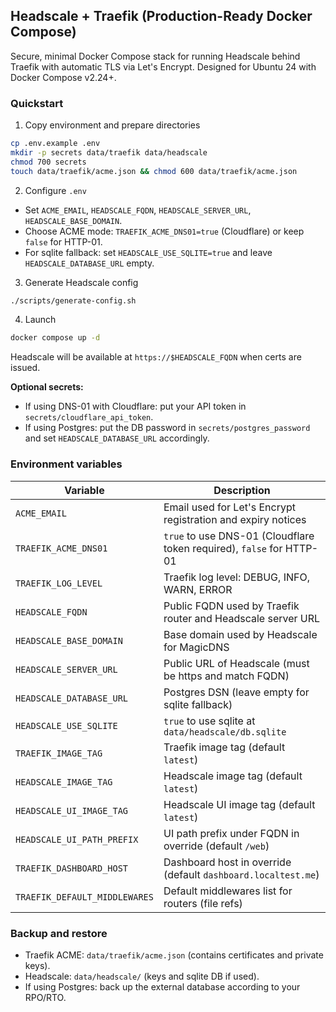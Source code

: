 ## Headscale + Traefik (Production-Ready Docker Compose)

Secure, minimal Docker Compose stack for running Headscale behind Traefik with automatic TLS via Let's Encrypt. Designed for Ubuntu 24 with Docker Compose v2.24+.


### Quickstart

1) Copy environment and prepare directories

```bash
cp .env.example .env
mkdir -p secrets data/traefik data/headscale
chmod 700 secrets
touch data/traefik/acme.json && chmod 600 data/traefik/acme.json
```

2) Configure `.env`

- Set `ACME_EMAIL`, `HEADSCALE_FQDN`, `HEADSCALE_SERVER_URL`, `HEADSCALE_BASE_DOMAIN`.
- Choose ACME mode: `TRAEFIK_ACME_DNS01=true` (Cloudflare) or keep `false` for HTTP-01.
- For sqlite fallback: set `HEADSCALE_USE_SQLITE=true` and leave `HEADSCALE_DATABASE_URL` empty.

3) Generate Headscale config

```bash
./scripts/generate-config.sh
```

4) Launch

```bash
docker compose up -d
```

Headscale will be available at `https://$HEADSCALE_FQDN` when certs are issued.

**Optional secrets:**
- If using DNS-01 with Cloudflare: put your API token in `secrets/cloudflare_api_token`.
- If using Postgres: put the DB password in `secrets/postgres_password` and set `HEADSCALE_DATABASE_URL` accordingly.

### Environment variables

| Variable | Description |
|---|---|
| `ACME_EMAIL` | Email used for Let's Encrypt registration and expiry notices |
| `TRAEFIK_ACME_DNS01` | `true` to use DNS-01 (Cloudflare token required), `false` for HTTP-01 |
| `TRAEFIK_LOG_LEVEL` | Traefik log level: DEBUG, INFO, WARN, ERROR |
| `HEADSCALE_FQDN` | Public FQDN used by Traefik router and Headscale server URL |
| `HEADSCALE_BASE_DOMAIN` | Base domain used by Headscale for MagicDNS |
| `HEADSCALE_SERVER_URL` | Public URL of Headscale (must be https and match FQDN) |
| `HEADSCALE_DATABASE_URL` | Postgres DSN (leave empty for sqlite fallback) |
| `HEADSCALE_USE_SQLITE` | `true` to use sqlite at `data/headscale/db.sqlite` |
| `TRAEFIK_IMAGE_TAG` | Traefik image tag (default `latest`) |
| `HEADSCALE_IMAGE_TAG` | Headscale image tag (default `latest`) |
| `HEADSCALE_UI_IMAGE_TAG` | Headscale UI image tag (default `latest`) |
| `HEADSCALE_UI_PATH_PREFIX` | UI path prefix under FQDN in override (default `/web`) |
| `TRAEFIK_DASHBOARD_HOST` | Dashboard host in override (default `dashboard.localtest.me`) |
| `TRAEFIK_DEFAULT_MIDDLEWARES` | Default middlewares list for routers (file refs) |


### Backup and restore

- Traefik ACME: `data/traefik/acme.json` (contains certificates and private keys).
- Headscale: `data/headscale/` (keys and sqlite DB if used).
- If using Postgres: back up the external database according to your RPO/RTO.